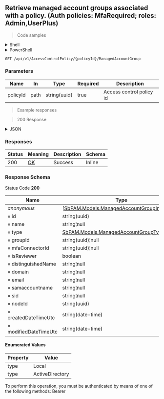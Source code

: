 
## Retrieve managed account groups associated with a policy. (Auth policies: MfaRequired; roles: Admin,UserPlus)

<a id="opIdGetManagedAccountGroupsAsync"></a>

> Code samples

<details><summary>Shell</summary>


```shell
# You can also use wget
curl -X GET /api/v1/AccessControlPolicy/{policyId}/ManagedAccountGroup \
  -H 'Accept: application/json' \
  -H 'Authorization: Bearer TOKEN'

```


</details>

<details><summary>PowerShell</summary>


```powershell
# PowerShell example

$NPSUrl = "https://localhost:6500"

$Login = @{
    Login = "User"
    Password = "Password"
}
# Cookie container for multi-factor authentication
$WebSession = New-Object Microsoft.PowerShell.Commands.WebRequestSession
$Token = Invoke-RestMethod -Uri "$($NPSUrl)/signinBody" -Method POST -Body (ConvertTo-Json $Login) -WebSession $WebSession -ContentType "application/json"
$Token = Invoke-RestMethod -Uri "$($NPSUrl)/signin2fa" -Method Post -Body $MfaCode -Headers @{Authorization = "Bearer $Token"} -WebSession $WebSession -ContentType "application/json"

$Headers = @{
    Authorization = "Bearer $Token"
}
Invoke-RestMethod -Method GET -Uri "$($NPSUrl)/api/v1/AccessControlPolicy/{policyId}/ManagedAccountGroup -Headers $Headers -ContentType "application/json"
```


</details>

`GET /api/v1/AccessControlPolicy/{policyId}/ManagedAccountGroup`

<h3 id="retrieve-managed-account-groups-associated-with-a-policy.-(auth-policies:-mfarequired;-roles:-admin,userplus)-parameters">Parameters</h3>

|Name|In|Type|Required|Description|
|---|---|---|---|---|
|policyId|path|string(uuid)|true|Access control policy id|

> Example responses

> 200 Response

<details><summary>JSON</summary>


```json
[
  {
    "id": "497f6eca-6276-4993-bfeb-53cbbbba6f08",
    "name": "string",
    "type": "Local",
    "groupId": "eb54e96e-21b8-4f54-9cd4-80fccbd06f55",
    "mfaConnectorId": "360d3915-9c3c-42c2-9c41-55ba84bbd9f8",
    "isReviewer": true,
    "distinguishedName": "string",
    "domain": "string",
    "email": "string",
    "samaccountname": "string",
    "sid": "string",
    "nodeId": "959356e3-6168-4a92-b4a5-b9d462be6177",
    "createdDateTimeUtc": "2019-08-24T14:15:22Z",
    "modifiedDateTimeUtc": "2019-08-24T14:15:22Z"
  }
]
```


</details>

<h3 id="retrieve-managed-account-groups-associated-with-a-policy.-(auth-policies:-mfarequired;-roles:-admin,userplus)-responses">Responses</h3>

|Status|Meaning|Description|Schema|
|---|---|---|---|
|200|[OK](https://tools.ietf.org/html/rfc7231#section-6.3.1)|Success|Inline|

<h3 id="retrieve-managed-account-groups-associated-with-a-policy.-(auth-policies:-mfarequired;-roles:-admin,userplus)-responseschema">Response Schema</h3>

Status Code **200**

|Name|Type|Required|Restrictions|Description|
|---|---|---|---|---|
|*anonymous*|[[SbPAM.Models.ManagedAccountGroupInfo](../Models/sbpam.models.managedaccountgroupinfo.md)]|false|none|none|
|» id|string(uuid)|false|none|none|
|» name|string¦null|false|none|none|
|» type|[SbPAM.Models.ManagedAccountGroupType](../Models/sbpam.models.managedaccountgrouptype.md)(int32)|false|none|none|
|» groupId|string(uuid)¦null|false|none|none|
|» mfaConnectorId|string(uuid)¦null|false|none|none|
|» isReviewer|boolean|false|none|none|
|» distinguishedName|string¦null|false|none|none|
|» domain|string¦null|false|none|none|
|» email|string¦null|false|none|none|
|» samaccountname|string¦null|false|none|none|
|» sid|string¦null|false|none|none|
|» nodeId|string(uuid)|false|none|none|
|» createdDateTimeUtc|string(date-time)|false|none|none|
|» modifiedDateTimeUtc|string(date-time)|false|none|none|

#### Enumerated Values

|Property|Value|
|---|---|
|type|Local|
|type|ActiveDirectory|

<aside class="warning">
To perform this operation, you must be authenticated by means of one of the following methods:
Bearer
</aside>


